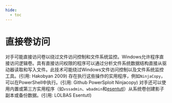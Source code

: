 ```yaml
---
hide:
  - toc
---
```


# 直接卷访问

对手可能直接访问卷以绕过文件访问控制和文件系统监控。Windows允许程序直接访问逻辑卷。具有直接访问权限的程序可以通过分析文件系统数据结构直接从驱动器读取和写入文件。此技术可能绕过Windows文件访问控制以及文件系统监控工具。(引用: Hakobyan 2009)  存在执行这些操作的实用程序，例如`NinjaCopy`，可以在PowerShell中执行。(引用: Github PowerSploit Ninjacopy) 对手还可以使用内置或第三方实用程序（如`vssadmin`、`wbadmin`和[esentutl](https://attack.mitre.org/software/S0404)）从系统卷创建影子副本或备份数据。(引用: LOLBAS Esentutl)
